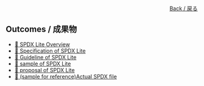 <div style="text-align: right;">
<a href="index.html">Back / 戻る</a>
</div>

## Outcomes / 成果物

- [&#x1f4c2; SPDX Lite Overview](https://github.com/OpenChain-Project/OpenChain-JWG/blob/master/subgroups/licensing/outcomes/spdx-lite-overview-20190829.pdf)
- [&#x1f4c2; Specification of SPDX Lite](https://spdx.github.io/spdx-spec/appendix-VIII-SPDX-Lite/)
- [&#x1f4c2; Guideline of SPDX Lite](https://github.com/OpenChain-Project/OpenChain-JWG/tree/master/License-Info-Exchange/Guideline)
- [&#x1f4c2; sample of SPDX Lite](https://github.com/OpenChain-Project/OpenChain-JWG/tree/master/License-Info-Exchange/SPDX-Lite-sample)
- [&#x1f4c2; proposal of SPDX Lite](https://github.com/OpenChain-Project/Japan-WG-General/tree/master/License-Info-Exchange/Proposal)
- [&#x1f4c2; (sample for reference)Actual SPDX file](https://github.com/OpenChain-Project/Japan-WG-General/tree/master/License-Info-Exchange/SPDX-file)

